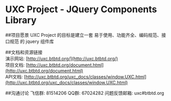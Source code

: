 UXC Project - JQuery Components Library
======
##项目愿景
    UXC Project 的目标是建立一套 易于使用、功能齐全、编码规范、接口规范 的 jquery 组件库

##文档和资源链接
<br>演示网站: [http://uxc.btbtd.org/](http://uxc.btbtd.org/)
<br>项目文档: [http://uxc.btbtd.org/document.html](http://uxc.btbtd.org/document.html)
<br>API文档: [http://uxc.btbtd.org/uxc_docs/classes/window.UXC.html](http://uxc.btbtd.org/uxc_docs/classes/window.UXC.html)

##沟通讨论
    飞信群: 81514206
    QQ群: 67024282
    问题反馈邮箱: uxc#btbtd.org
